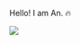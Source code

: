 Hello! I am An. 🔥


![](https://raw.githubusercontent.com/andtr-2021/github-stats/master/generated/languages.svg#gh-dark-mode-only)


